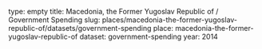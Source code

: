 type: empty
title: Macedonia, the Former Yugoslav Republic of / Government Spending
slug: places/macedonia-the-former-yugoslav-republic-of/datasets/government-spending
place: macedonia-the-former-yugoslav-republic-of
dataset: government-spending
year: 2014
